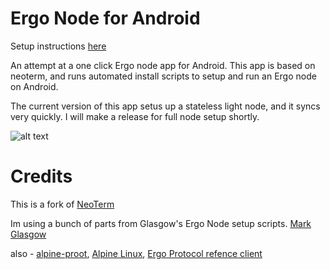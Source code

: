 Ergo Node for Android
=======

Setup instructions [here](https://github.com/rustinmyeye/ErgoNodeAndroid/blob/master/SETUP_INSTRUCTIONS.md)

An attempt at a one click Ergo node app for Android. This app is based on neoterm, and runs automated install scripts to setup and run an Ergo node on Android. 

The current version of this app setus up a stateless light node, and it syncs very quickly. I will make a release for full node setup shortly.

![alt text](https://raw.githubusercontent.com/rustinmyeye/ErgoNodeAndroid/master/artwork/ic_launcher_round.png)

Credits
=======

This is a fork of [NeoTerm](https://github.com/NeoTerrm/NeoTerm)

Im using a bunch of parts from Glasgow's Ergo Node setup scripts. [Mark Glasgow](https://github.com/glasgowm148/ergoscripts)

also - [alpine-proot]([https://github.com/termux/proot-distro](https://github.com/Yonle/alpine-proot)), [Alpine Linux](https://www.alpinelinux.org/), [Ergo Protocol refence client](https://github.com/ergoplatform/ergo/releases)




